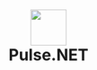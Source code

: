 <h1 align='center'>
    <image src='assets/lib_icon.png' width='64' />
    <br/>
    Pulse.NET
</h1>